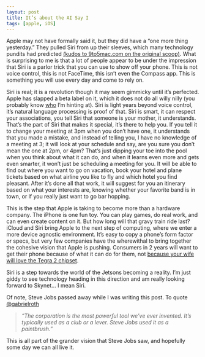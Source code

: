 ```yaml
---
layout: post
title: It’s about the AI Say I
tags: [apple, iOS]
---
```


Apple may not have formally said it, but they did have a “one more thing yesterday.” They pulled Siri from up their sleeves, which many technology pundits had predicted [(kudos to 9to5mac.com on the original scoop)](https://9to5mac.com/2011/09/26/the-new-iphone/). What is surprising to me is that a lot of people appear to be under the impression that Siri is a parlor trick that you can use to show off your phone. This is not voice control, this is not FaceTime, this isn’t even the Compass app. This is something you will use every day and come to rely on.

Siri is real; it is a revolution though it may seem gimmicky until it’s perfected. Apple has slapped a beta label on it, which it does not do all willy nilly (you probably know [who](https://www.google.com) I’m hinting at). Siri is light years beyond voice control, it’s natural language processing is proof of that. Siri is smart, it can respect your associations, you tell Siri that someone is your mother, it understands. That’s the part of Siri that makes it special, it’s there to help you. If you tell it to change your meeting at 3pm when you don’t have one, it understands that you made a mistake, and instead of telling you, I have no knowledge of a meeting at 3; it will look at your schedule and say, are you sure you don’t mean the one at 2pm, or 4pm? That’s just dipping your toe into the pool when you think about what it can do, and when it learns even more and gets even smarter, it won’t just be scheduling a meeting for you. It will be able to find out where you want to go on vacation, book your hotel and plane tickets based on what airline you like to fly and which hotel you find pleasant. After it’s done all that work, it will suggest for you an itinerary based on what your interests are, knowing whether your favorite band is in town, or if you really just want to go bar hopping.

This is the step that Apple is taking to become more than a hardware company. The iPhone is one fun toy. You can play games, do real work, and can even create content on it. But how long will that gravy train ride last? iCloud and Siri bring Apple to the next step of computing, where we enter a more device agnostic environment. It’s easy to copy a phone’s form factor or specs, but very few companies have the wherewithal to bring together the cohesive vision that Apple is pushing. Consumers in 2 years will want to get their phone because of what it can do for them, not [because your wife will love the Tegra 2 chipset](https://dcurt.is/your-wife-will-love-the-dual-core-tegra-2-chipset).

Siri is a step towards the world of the Jetsons becoming a reality. I’m just giddy to see technology heading in this direction and am really looking forward to Skynet… I mean Siri.

Of note, Steve Jobs passed away while I was writing this post. To quote [@gabrielroth](https://twitter.com/gabrielroth/status/121738854280601600)

> *“The corporation is the most powerful tool we’ve ever invented. It’s typically used as a club or a lever. Steve Jobs used it as a paintbrush.”*

This is all part of the grander vision that Steve Jobs saw, and hopefully some day we can all live it.